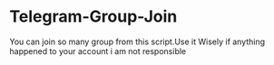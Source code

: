 # Telegram-Group-Join
You can join so many group from this script.Use it Wisely if anything happened to your account i am not responsible
